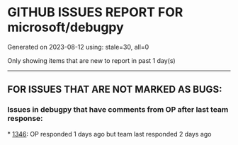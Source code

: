 
# GITHUB ISSUES REPORT FOR microsoft/debugpy


Generated on 2023-08-12 using: stale=30, all=0


Only showing items that are new to report in past 1 day(s)


---

## FOR ISSUES THAT ARE NOT MARKED AS BUGS:


### Issues in debugpy that have comments from OP after last team response:


\* [1346](https://github.com/microsoft/debugpy/issues/1346 "Using rich.print() instead of print() in (evaluate in) debug console"): OP responded 1 days ago but team last responded 2 days ago
